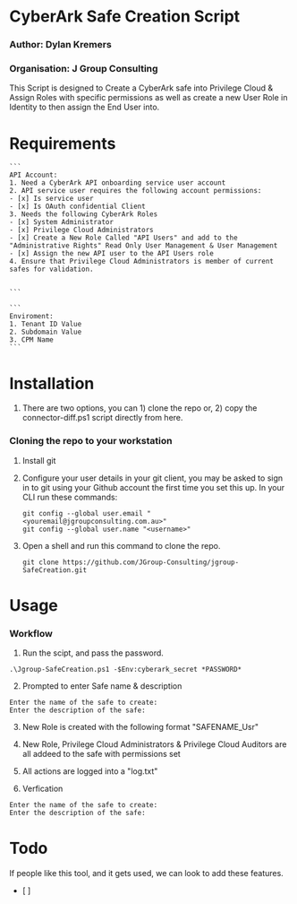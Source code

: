 # CyberArk Safe Creation Script
### Author: Dylan Kremers
### Organisation: J Group Consulting
This Script is designed to Create a CyberArk safe into Privilege Cloud & Assign Roles with specific permissions as well as create a new User Role in Identity to then assign the End User into.

# Requirements
    ```
    API Account:
    1. Need a CyberArk API onboarding service user account
    2. API service user requires the following account permissions:
    - [x] Is service user
    - [x] Is OAuth confidential Client
    3. Needs the following CyberArk Roles
    - [x] System Administrator
    - [x] Privilege Cloud Administrators
    - [x] Create a New Role Called "API Users" and add to the "Administrative Rights" Read Only User Management & User Management 
    - [x] Assign the new API user to the API Users role
    4. Ensure that Privilege Cloud Administrators is member of current safes for validation.

   
    ```

    ```
    Enviroment:
    1. Tenant ID Value
    2. Subdomain Value
    3. CPM Name
    ```

# Installation
1. There are two options, you can 1) clone the repo or, 2) copy the connector-diff.ps1 script directly from here.

### Cloning the repo to your workstation
1. Install git

2. Configure your user details in your git client, you may be asked to sign in to git using your Github account the first time you set this up.
In your CLI run these commands:
    ```
    git config --global user.email "<youremail@jgroupconsulting.com.au>"
    git config --global user.name "<username>"
    ```

3. Open a shell and run this command to clone the repo.
    ```
    git clone https://github.com/JGroup-Consulting/jgroup-SafeCreation.git
    ```

# Usage
### Workflow

1. Run the scipt, and pass the password.
```
.\Jgroup-SafeCreation.ps1 -$Env:cyberark_secret *PASSWORD*
```

2. Prompted to enter Safe name & description
```
Enter the name of the safe to create:
Enter the description of the safe: 
```

3. New Role is created with the following format "SAFENAME_Usr"


4. New Role, Privilege Cloud Administrators & Privilege Cloud Auditors are all addeed to the safe with permissions set


5. All actions are logged into a "log.txt"


6. Verfication
```
Enter the name of the safe to create:
Enter the description of the safe: 
```
# Todo
If people like this tool, and it gets used, we can look to add these features.
- [ ] 
